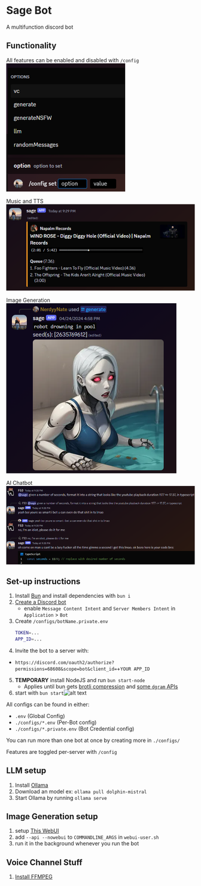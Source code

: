 # Sage Bot
A multifunction discord bot

## Functionality
All features can be enabled and disabled with `/config` \
![Config set command](./githubMeta/config.png)

Music and TTS \
![Music player embed](./githubMeta/musicPlayer.png)

Image Generation \
![Image Generation Embed](./githubMeta/generate.png)

AI Chatbot \
![asking for some typescript code](./githubMeta/chatBot.png)

## Set-up instructions
1. Install [Bun](https://bun.sh) and install dependencies with `bun i`
2. [Create a Discord bot](https://discord.com/developers/applications)
    - enable `Message Content Intent` and `Server Members Intent` in `Application` > `Bot`
3. Create `/configs/botName.private.env`
    ```sh
    TOKEN=...
    APP_ID=...
    ```
4. Invite the bot to a server with:
  - `https://discord.com/oauth2/authorize?permissions=68608&scope=bot&client_id=`+`YOUR APP_ID`
5. **TEMPORARY** install NodeJS and run `bun start-node`
    - Applies until bun gets [brotli compression](https://github.com/oven-sh/bun/issues/267) and [some `dgram` APIs](https://github.com/oven-sh/bun/issues/10381)
6. start with `bun start`![alt text](Discord_xoDwAxIE55.png)

All configs can be found in either:
- `.env` (Global Config)
- `./configs/*.env` (Per-Bot config)
- `./configs/*.private.env` (Bot Credential config)

You can run more than one bot at once by creating more in `./configs/`

Features are toggled per-server with `/config`

## LLM setup
1. Install [Ollama](https://github.com/jmorganca/ollama)
2. Download an model ex: `ollama pull dolphin-mistral`
3. Start Ollama by running `ollama serve`

## Image Generation setup
1. setup [This WebUI](https://github.com/lllyasviel/stable-diffusion-webui-forge)
2. add `--api --nowebui` to `COMMANDLINE_ARGS` in `webui-user.sh`
3. run it in the background whenever you run the bot

## Voice Channel Stuff
1. [Install FFMPEG](https://ffmpeg.org)
